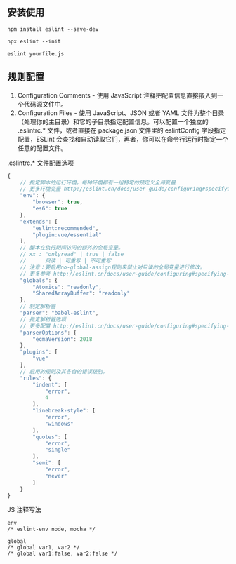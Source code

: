 ## 安装使用
```
npm install eslint --save-dev
```

```
npx eslint --init
```

```
eslint yourfile.js
```

## 规则配置
1. Configuration Comments - 使用 JavaScript 注释把配置信息直接嵌入到一个代码源文件中。
2. Configuration Files - 使用 JavaScript、JSON 或者 YAML 文件为整个目录（处理你的主目录）和它的子目录指定配置信息。可以配置一个独立的 .eslintrc.* 文件，或者直接在 package.json 文件里的 eslintConfig 字段指定配置，ESLint 会查找和自动读取它们，再者，你可以在命令行运行时指定一个任意的配置文件。

.eslintrc.* 文件配置选项 
```javascript
{   
    // 指定脚本的运行环境。每种环境都有一组特定的预定义全局变量
    // 更多环境变量 http://eslint.cn/docs/user-guide/configuring#specifying-environments
    "env": {
        "browser": true,
        "es6": true
    },
    "extends": [
        "eslint:recommended",
        "plugin:vue/essential"
    ],
    // 脚本在执行期间访问的额外的全局变量。
    // xx : "onlyread" | true | false
    //      只读 | 可重写 | 不可重写
    // 注意：要启用no-global-assign规则来禁止对只读的全局变量进行修改。
    // 更多参考 http://eslint.cn/docs/user-guide/configuring#specifying-globals
    "globals": {
        "Atomics": "readonly",
        "SharedArrayBuffer": "readonly"
    },
    // 制定解析器
    "parser": "babel-eslint",
    // 指定解析器选项
    // 更多配置 http://eslint.cn/docs/user-guide/configuring#specifying-parser-options
    "parserOptions": {
        "ecmaVersion": 2018
    },
    "plugins": [
        "vue"
    ],
    // 启用的规则及其各自的错误级别。
    "rules": {
        "indent": [
            "error",
            4
        ],
        "linebreak-style": [
            "error",
            "windows"
        ],
        "quotes": [
            "error",
            "single"
        ],
        "semi": [
            "error",
            "never"
        ]
    }
}
```

JS 注释写法
```
env
/* eslint-env node, mocha */

global
/* global var1, var2 */
/* global var1:false, var2:false */
```